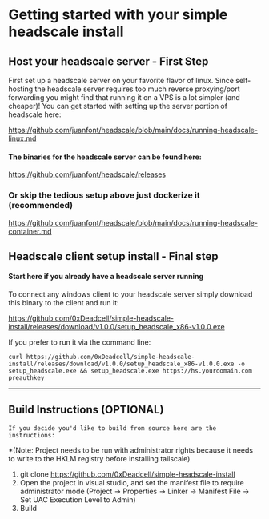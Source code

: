 # Getting started with your simple headscale install

## Host your headscale server - First Step
First set up a headscale server on your favorite flavor of linux.
Since self-hosting the headscale server requires too much reverse proxying/port forwarding you might find that running it on a VPS is a lot simpler (and cheaper)!
You can get started with setting up the server portion of headscale here: 

https://github.com/juanfont/headscale/blob/main/docs/running-headscale-linux.md


#### The binaries for the headscale server can be found here: 
https://github.com/juanfont/headscale/releases


### Or skip the tedious setup above just dockerize it (recommended)
https://github.com/juanfont/headscale/blob/main/docs/running-headscale-container.md


## Headscale client setup install - Final step
#### Start here if you already have a headscale server running
To connect any windows client to your headscale server simply download this binary to the client and run it:

https://github.com/0xDeadcell/simple-headscale-install/releases/download/v1.0.0/setup_headscale_x86-v1.0.0.exe

If you prefer to run it via the command line:

	curl https://github.com/0xDeadcell/simple-headscale-install/releases/download/v1.0.0/setup_headscale_x86-v1.0.0.exe -o setup_headscale.exe && setup_headscale.exe https://hs.yourdomain.com preauthkey

---

## Build Instructions (OPTIONAL)
	If you decide you'd like to build from source here are the instructions:
*(Note: Project needs to be run with administrator rights because it needs to write to the HKLM registry before installing tailscale)
1. git clone https://github.com/0xDeadcell/simple-headscale-install
2. Open the project in visual studio, and set the manifest file to require administrator mode (Project -> Properties -> Linker -> Manifest File -> Set UAC Execution Level to Admin)
3. Build



